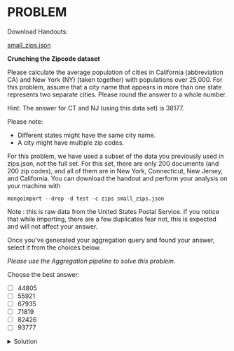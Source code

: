 # PROBLEM

Download Handouts:

[small_zips.json](https://university.mongodb.com/static/MongoDB_2018_M101J_August/handouts/small_zips.json)

**Crunching the Zipcode dataset**

Please calculate the average population of cities in California (abbreviation CA) and New York (NY) (taken together) with populations over 25,000.
For this problem, assume that a city name that appears in more than one state represents two separate cities.
Please round the answer to a whole number.

Hint: The answer for CT and NJ (using this data set) is 38177.

Please note:
- Different states might have the same city name.
- A city might have multiple zip codes.

For this problem, we have used a subset of the data you previously used in zips.json, not the full set. For this set, there are only 200 documents (and 200 zip codes), and all of them are in New York, Connecticut, New Jersey, and California.
You can download the handout and perform your analysis on your machine with

```
mongoimport --drop -d test -c zips small_zips.json
```

Note : this is raw data from the United States Postal Service. If you notice that while importing, there are a few duplicates fear not, this is expected and will not affect your answer.

Once you've generated your aggregation query and found your answer, select it from the choices below.

*Please use the Aggregation pipeline to solve this problem.*

Choose the best answer:

- [ ] 44805
- [ ] 55921
- [ ] 67935
- [ ] 71819
- [ ] 82426
- [ ] 93777

<details>
	<summary>Solution</summary>
	<br>44805<br><br>
		db.zips.aggregate([<br>
			{ $match: { state: { $in: ["CA", "NY"] } } },<br>
			{ $group: { <br>
					_id: { state : "$state", city : "$city" },<br>
					population : { $sum: "$pop" } <br>
			} },<br>
			{ $match: { population : { $gt: 25000 } } },<br>
			{ $group: { <br>
					_id : "null", <br>
					total: { $avg : "$population" }<br>
			} }<br>
		])<br>
</details>